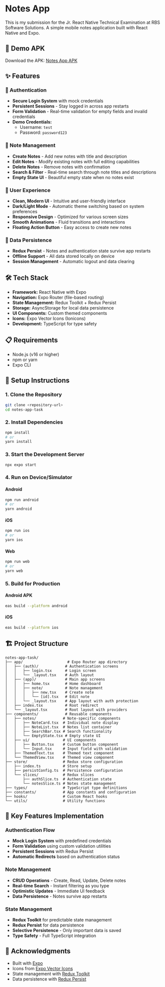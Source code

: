 # Notes App

This is my submission for the Jr. React Native Technical Examination at RBS Software Solutions. A simple mobile notes application built with React Native and Expo.

## 📱 Demo APK

Download the APK: [Notes App APK](https://drive.google.com/file/d/1fe9HtmW3ebCkMk8NU8CcNwr7v4WyvirW/view?usp=sharing)

## ✨ Features

### 🔐 Authentication

- **Secure Login System** with mock credentials
- **Persistent Sessions** - Stay logged in across app restarts
- **Form Validation** - Real-time validation for empty fields and invalid credentials
- **Demo Credentials:**
  - Username: `test`
  - Password: `password123`

### 📝 Note Management

- **Create Notes** - Add new notes with title and description
- **Edit Notes** - Modify existing notes with full editing capabilities
- **Delete Notes** - Remove notes with confirmation
- **Search & Filter** - Real-time search through note titles and descriptions
- **Empty State UI** - Beautiful empty state when no notes exist

### 🎨 User Experience

- **Clean, Modern UI** - Intuitive and user-friendly interface
- **Dark/Light Mode** - Automatic theme switching based on system preferences
- **Responsive Design** - Optimized for various screen sizes
- **Smooth Animations** - Fluid transitions and interactions
- **Floating Action Button** - Easy access to create new notes

### 💾 Data Persistence

- **Redux Persist** - Notes and authentication state survive app restarts
- **Offline Support** - All data stored locally on device
- **Session Management** - Automatic logout and data clearing

## 🛠️ Tech Stack

- **Framework:** React Native with Expo
- **Navigation:** Expo Router (file-based routing)
- **State Management:** Redux Toolkit + Redux Persist
- **Storage:** AsyncStorage for local data persistence
- **UI Components:** Custom themed components
- **Icons:** Expo Vector Icons (Ionicons)
- **Development:** TypeScript for type safety

## 📋 Requirements

- Node.js (v16 or higher)
- npm or yarn
- Expo CLI

## 🚀 Setup Instructions

### 1. Clone the Repository

```bash
git clone <repository-url>
cd notes-app-task
```

### 2. Install Dependencies

```bash
npm install
# or
yarn install
```

### 3. Start the Development Server

```bash
npx expo start
```

### 4. Run on Device/Simulator

#### Android

```bash
npm run android
# or
yarn android
```

#### iOS

```bash
npm run ios
# or
yarn ios
```

#### Web

```bash
npm run web
# or
yarn web
```

### 5. Build for Production

#### Android APK

```bash
eas build --platform android
```

#### iOS

```bash
eas build --platform ios
```

## 🏗️ Project Structure

```
notes-app-task/
├── app/                    # Expo Router app directory
│   ├── (auth)/            # Authentication screens
│   │   ├── login.tsx      # Login screen
│   │   └── _layout.tsx    # Auth layout
│   ├── (app)/             # Main app screens
│   │   ├── home.tsx       # Home dashboard
│   │   ├── note/          # Note management
│   │   │   ├── new.tsx    # Create note
│   │   │   └── [id].tsx   # Edit note
│   │   └── _layout.tsx    # App layout with auth protection
│   ├── index.tsx          # Root redirect
│   └── _layout.tsx        # Root layout with providers
├── components/            # Reusable components
│   ├── notes/            # Note-specific components
│   │   ├── NoteCard.tsx  # Individual note display
│   │   ├── NoteList.tsx  # Notes list container
│   │   ├── SearchBar.tsx # Search functionality
│   │   └── EmptyState.tsx # Empty state UI
│   ├── ui/               # UI components
│   │   ├── Button.tsx    # Custom button component
│   │   └── Input.tsx     # Input field with validation
│   ├── ThemedText.tsx    # Themed text component
│   └── ThemedView.tsx    # Themed view component
├── store/                # Redux store configuration
│   ├── index.ts          # Store setup
│   ├── persistConfig.ts  # Persistence configuration
│   └── slices/           # Redux slices
│       ├── authSlice.ts  # Authentication state
│       └── notesSlice.ts # Notes state management
├── types/                # TypeScript type definitions
├── constants/            # App constants and configuration
├── hooks/                # Custom React hooks
└── utils/                # Utility functions
```

## 🔧 Key Features Implementation

### Authentication Flow

- **Mock Login System** with predefined credentials
- **Form Validation** using custom validation utilities
- **Persistent Sessions** with Redux Persist
- **Automatic Redirects** based on authentication status

### Note Management

- **CRUD Operations** - Create, Read, Update, Delete notes
- **Real-time Search** - Instant filtering as you type
- **Optimistic Updates** - Immediate UI feedback
- **Data Persistence** - Notes survive app restarts

### State Management

- **Redux Toolkit** for predictable state management
- **Redux Persist** for data persistence
- **Selective Persistence** - Only important data is saved
- **Type Safety** - Full TypeScript integration

## 🙏 Acknowledgments

- Built with [Expo](https://expo.dev/)
- Icons from [Expo Vector Icons](https://expo.github.io/vector-icons/)
- State management with [Redux Toolkit](https://redux-toolkit.js.org/)
- Data persistence with [Redux Persist](https://github.com/rt2zz/redux-persist)
